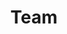 ---
title: Team
slug: team
sections:
  - title:
      text: Lab Members
      color: text-dark
      styles:
        self:
          textAlign: center
      type: TitleBlock
    subtitle: ''
    styles:
      self:
        padding:
          - pt-40
          - pl-4
          - pb-40
          - pr-4
        alignItems: center
        flexDirection: row-reverse
        justifyContent: center
      text:
        textAlign: center
      subtitle:
        textAlign: center
    type: GenericSection
    backgroundImage:
      type: BackgroundImage
      altText: altText of the image
      backgroundSize: cover
      backgroundPosition: center
      backgroundRepeat: no-repeat
      opacity: 80
      url: /images/abstract-background.svg
  - title:
      text: Current
      color: text-dark
      styles:
        self:
          textAlign: center
      type: TitleBlock
    people:
      - content/data/lisakarstens.json
      - content/data/christina-turner.json
      - content/data/keishaharrison.json
    variant: three-col-grid
    colors: bg-light-fg-dark
    styles:
      self:
        padding:
          - pt-16
          - pl-16
          - pb-16
          - pr-16
        justifyContent: center
      subtitle:
        textAlign: center
    type: FeaturedPeopleSection
  - title:
      text: Alumni
      color: text-dark
      styles:
        self:
          textAlign: center
      type: TitleBlock
    people:
      - content/data/jeanphilippegourdine.json
      - content/data/alec-barstad.json
      - content/data/anagha-shenoy.json
      - content/data/emory-neer.json
      - content/data/erin-dahl.json
      - content/data/justine-nguyen.json
      - content/data/katie-bowie.json
    variant: three-col-grid
    colors: bg-light-fg-dark
    styles:
      self:
        padding:
          - pt-16
          - pl-16
          - pb-16
          - pr-16
        justifyContent: center
      subtitle:
        textAlign: center
    type: FeaturedPeopleSection
seo:
  metaTitle: Careers - Demo site
  metaDescription: This is the careers page built with Netlify Create.
  socialImage: /images/main-hero.jpg
  type: Seo
type: PageLayout
---